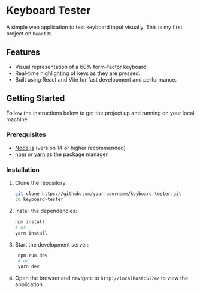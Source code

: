 # Keyboard Tester

A simple web application to test keyboard input visually.
This is my first project on `ReactJS`.

## Features

- Visual representation of a 60% form-factor keyboard.
- Real-time highlighting of keys as they are pressed.
- Built using React and Vite for fast development and performance.

## Getting Started

Follow the instructions below to get the project up and running on your local machine.

### Prerequisites

- [Node.js](https://nodejs.org/) (version 14 or higher recommended)
- [npm](https://www.npmjs.com/) or [yarn](https://yarnpkg.com/) as the package manager.

### Installation

1. Clone the repository:
   ```bash
   git clone https://github.com/your-username/keyboard-tester.git
   cd keyboard-tester
2. Install the dependencies:
   ```bash
   npm install
   # or
   yarn install
   ```
3. Start the development server:
   ```bash
    npm run dev
    # or
    yarn dev
   ```
4. Open the browser and navigate to `http://localhost:5174/` to view the application.
